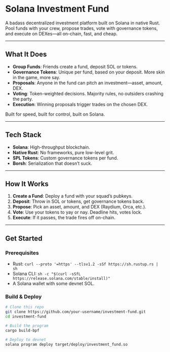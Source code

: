# Solana Investment Fund

A badass decentralized investment platform built on Solana in native Rust. Pool funds with your crew, propose trades, vote with governance tokens, and execute on DEXes—all on-chain, fast, and cheap.

---

## What It Does
- **Group Funds**: Friends create a fund, deposit SOL or tokens.
- **Governance Tokens**: Unique per fund, based on your deposit. More skin in the game, more say.
- **Proposals**: Anyone in the fund can pitch an investment—asset, amount, DEX.
- **Voting**: Token-weighted decisions. Majority rules, no outsiders crashing the party.
- **Execution**: Winning proposals trigger trades on the chosen DEX.

Built for speed, built for control, built on Solana.

---

## Tech Stack
- **Solana**: High-throughput blockchain.
- **Native Rust**: No frameworks, pure low-level grit.
- **SPL Tokens**: Custom governance tokens per fund.
- **Borsh**: Serialization that doesn’t suck.

---

## How It Works
1. **Create a Fund**: Deploy a fund with your squad’s pubkeys.
2. **Deposit**: Throw in SOL or tokens, get governance tokens back.
3. **Propose**: Pick an asset, amount, and DEX (Raydium, Orca, etc.).
4. **Vote**: Use your tokens to yay or nay. Deadline hits, votes lock.
5. **Execute**: If it passes, the trade fires off on-chain.

---

## Get Started
### Prerequisites
- Rust: `curl --proto '=https' --tlsv1.2 -sSf https://sh.rustup.rs | sh`
- Solana CLI: `sh -c "$(curl -sSfL https://release.solana.com/stable/install)"`
- A Solana wallet with some devnet SOL.

### Build & Deploy
```bash
# Clone this repo
git clone https://github.com/your-username/investment-fund.git
cd investment-fund

# Build the program
cargo build-bpf

# Deploy to devnet
solana program deploy target/deploy/investment_fund.so